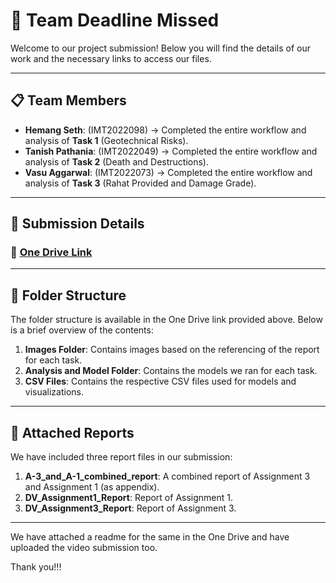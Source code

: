 # 🚀 Team Deadline Missed

Welcome to our project submission! Below you will find the details of our work and the necessary links to access our files.

---

## 📋 Team Members

- **Hemang Seth**: (IMT2022098) -> Completed the entire workflow and analysis of **Task 1** (Geotechnical Risks).
- **Tanish Pathania**: (IMT2022049) -> Completed the entire workflow and analysis of **Task 2** (Death and Destructions).
- **Vasu Aggarwal**: (IMT2022073) -> Completed the entire workflow and analysis of **Task 3** (Rahat Provided and Damage Grade).

---

## 📂 Submission Details

### 🔗 [One Drive Link](https://iiitbac-my.sharepoint.com/:f:/g/personal/tanish_pathania_iiitb_ac_in/EpxKfM6aGJZOlKKap_-COiYBgNetaVLvwfKZtYDWtjYZqQ?e=SCUPLi)

---

## 📁 Folder Structure

The folder structure is available in the One Drive link provided above. Below is a brief overview of the contents:

1. **Images Folder**: Contains images based on the referencing of the report for each task.
2. **Analysis and Model Folder**: Contains the models we ran for each task.
3. **CSV Files**: Contains the respective CSV files used for models and visualizations.

---

## 📑 Attached Reports

We have included three report files in our submission:

1. **A-3_and_A-1_combined_report**: A combined report of Assignment 3 and Assignment 1 (as appendix).
2. **DV_Assignment1_Report**: Report of Assignment 1.
3. **DV_Assignment3_Report**: Report of Assignment 3.

---

We have attached a readme for the same in the One Drive and have uploaded the video submission too.


Thank you!!!